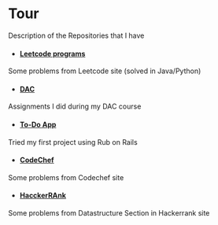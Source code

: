 # Tour
Description of the Repositories that I have

- #### [Leetcode programs](https://github.com/KIRTISHD/Leetcode)
Some problems from Leetcode site (solved in Java/Python)


- #### [DAC](https://github.com/KIRTISHD/DAC)
Assignments I did during my DAC course


- #### [To-Do App](https://github.com/KIRTISHD/todo-rails)
Tried my first project using Rub on Rails


- #### [CodeChef](https://github.com/KIRTISHD/Codechef)
Some problems from Codechef site


- #### [HacckerRAnk](https://github.com/KIRTISHD/Hackerrank-DataStructures-Python)
Some problems from Datastructure Section in Hackerrank site


